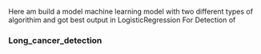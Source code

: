 Here am build a model machine learning model with two different types of algorithim and got best output in 
LogisticRegression For Detection of 
### Long_cancer_detection
 
